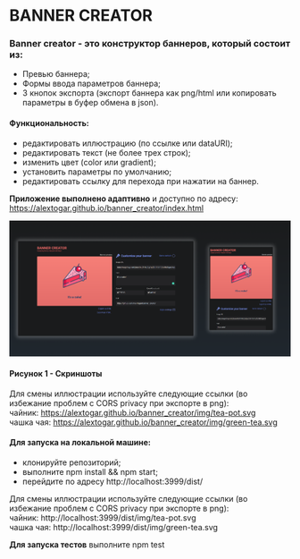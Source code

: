 # BANNER CREATOR
### Banner creator - это конструктор баннеров, который состоит из:
- Превью баннера;
- Формы ввода параметров баннера;
- 3 кнопок экспорта (экспорт баннера как png/html или копировать параметры в буфер обмена в json). 

#### Функциональность:  
- редактировать иллюстрацию (по ссылке или dataURI);
- редактировать текст (не более трех строк);
- изменить цвет (color или gradient);
- установить параметры по умолчанию;
- редактировать ссылку для перехода при нажатии на баннер.  

**Приложение выполнено адаптивно** и доступно по адресу:  
https://alextogar.github.io/banner_creator/index.html  

![alt text](https://github.com/AlexTogar/banner_creator/blob/master/screenshot.png)  
#### Рисунок 1 - Скриншоты

Для смены иллюстрации используйте следующие ссылки (во избежание проблем с CORS privacy при экспорте в png):  
чайник: https://alextogar.github.io/banner_creator/img/tea-pot.svg  
чашка чая: https://alextogar.github.io/banner_creator/img/green-tea.svg  

#### Для запуска на локальной машине:  
- клонируйте репозиторий;
- выполните npm install && npm start;
- перейдите по адресу http://localhost:3999/dist/  

Для смены иллюстрации используйте следующие ссылки (во избежание проблем с CORS privacy при экспорте в png):  
чайник: http://localhost:3999/dist/img/tea-pot.svg  
чашка чая: http://localhost:3999/dist/img/green-tea.svg  

**Для запуска тестов** выполните npm test
